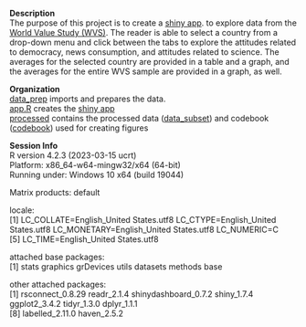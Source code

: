 **Description**  
The purpose of this project is to create a [shiny app](https://sgonyo.shinyapps.io/homework4/?_ga=2.191068074.1895070457.1683133255-1101961854.1682603557).
 to explore data from the [World Value Study (WVS)](https://www.worldvaluessurvey.org/WVSDocumentationWV6.jsp).
The reader is able to select a country from a drop-down menu and click between the tabs to explore the attitudes related to democracy, news consumption, and attitudes related to science.
The averages for the selected country are provided in a table and a graph, and the averages for the entire WVS sample are provided in a graph, as well.

**Organization**  
[data_prep](https://github.com/sgonyo2/hw4/blob/main/data_prep.Rmd) imports and prepares the data.  
[app.R](https://github.com/sgonyo2/hw4/blob/main/app.R) creates the [shiny app](https://sgonyo.shinyapps.io/homework4/?_ga=2.191068074.1895070457.1683133255-1101961854.1682603557)  
[processed](https://github.com/sgonyo2/hw4/tree/main/processed) contains the processed data ([data_subset](https://github.com/sgonyo2/hw4/blob/main/processed/data_subset.rds)) and codebook ([codebook](https://github.com/sgonyo2/hw4/blob/main/processed/codebook.csv)) used for creating figures


**Session Info**  
R version 4.2.3 (2023-03-15 ucrt)  
Platform: x86_64-w64-mingw32/x64 (64-bit)  
Running under: Windows 10 x64 (build 19044)  

Matrix products: default  

locale:  
[1] LC_COLLATE=English_United States.utf8  LC_CTYPE=English_United States.utf8    LC_MONETARY=English_United States.utf8 LC_NUMERIC=C                          
[5] LC_TIME=English_United States.utf8    

attached base packages:  
[1] stats     graphics  grDevices utils     datasets  methods   base     

other attached packages:  
[1] rsconnect_0.8.29     readr_2.1.4          shinydashboard_0.7.2 shiny_1.7.4          ggplot2_3.4.2        tidyr_1.3.0          dplyr_1.1.1         
[8] labelled_2.11.0      haven_2.5.2 
